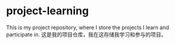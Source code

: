 # project-learning
This is my project repository, where I store the projects I learn and participate in.
这是我的项目仓库，我在这存储我学习和参与的项目。
